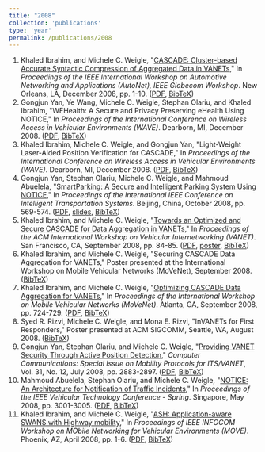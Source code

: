 ```yaml
---
title: "2008"
collection: 'publications'
type: 'year'
permalink: /publications/2008
---
```

1. Khaled Ibrahim, and Michele C. Weigle, "[CASCADE: Cluster-based Accurate Syntactic Compression of Aggregated Data in VANETs](http://dx.doi.org/10.1109/GLOCOMW.2008.ECP.59)," In *Proceedings of the IEEE International Workshop on Automotive Networking and Applications (AutoNet), IEEE Globecom Workshop*. New Orleans, LA, December 2008, pp. 1-10. ([PDF](http://www.cs.odu.edu/~mweigle/papers/ibrahim-autonet08.pdf), [BibTeX](?action=bibentry&bibfile=mweigle.bib&bibref=ibrahim-autonet08))
1. Gongjun Yan, Ye Wang, Michele C. Weigle, Stephan Olariu, and Khaled Ibrahim, "WEHealth: A Secure and Privacy Preserving eHealth Using NOTICE," In *Proceedings of the International Conference on Wireless Access in Vehicular Environments (WAVE)*. Dearborn, MI, December 2008. ([PDF](http://www.cs.odu.edu/~mweigle/papers/yan-wave08.pdf), [BibTeX](?action=bibentry&bibfile=mweigle.bib&bibref=yan-wave08))
1. Khaled Ibrahim, Michele C. Weigle, and Gongjun Yan, "Light-Weight Laser-Aided Position Verification for CASCADE," In *Proceedings of the International Conference on Wireless Access in Vehicular Environments (WAVE)*. Dearborn, MI, December 2008. ([PDF](http://www.cs.odu.edu/~mweigle/papers/ibrahim-wave08.pdf), [BibTeX](?action=bibentry&bibfile=mweigle.bib&bibref=ibrahim-wave08))
1. Gongjun Yan, Stephan Olariu, Michele C. Weigle, and Mahmoud Abuelela, "[SmartParking: A Secure and Intelligent Parking System Using NOTICE](http://dx.doi.org/10.1109/ITSC.2008.4732702)," In *Proceedings of the International IEEE Conference on Intelligent Transportation Systems*. Beijing, China, October 2008, pp. 569-574. ([PDF](http://www.cs.odu.edu/~mweigle/papers/yan-its08.pdf), [slides](http://www.slideshare.net/mweigle/yan-its08slides), [BibTeX](?action=bibentry&bibfile=mweigle.bib&bibref=yan-its08))
1. Khaled Ibrahim, and Michele C. Weigle, "[Towards an Optimized and Secure CASCADE for Data Aggregation in VANETs](http://doi.acm.org/10.1145/1410043.1410061)," In *Proceedings of the ACM International Workshop on Vehicular Internetworking (VANET)*. San Francisco, CA, September 2008, pp. 84-85. ([PDF](http://www.cs.odu.edu/~mweigle/papers/ibrahim-vanet08.pdf), [poster](http://www.cs.odu.edu/~mweigle/papers/ibrahim-vanet08-poster.pdf), [BibTeX](?action=bibentry&bibfile=mweigle.bib&bibref=ibrahim-vanet08))
1. Khaled Ibrahim, and Michele C. Weigle, "Securing CASCADE Data Aggregation for VANETs," Poster presented at the International Workshop on Mobile Vehicular Networks (MoVeNet), September 2008. ([BibTeX](?action=bibentry&bibfile=mweigle.bib&bibref=ibrahim-movenet08-b))
1. Khaled Ibrahim, and Michele C. Weigle, "[Optimizing CASCADE Data Aggregation for VANETs](http://dx.doi.org.proxy.lib.odu.edu/10.1109/MAHSS.2008.4660113)," In *Proceedings of the International Workshop on Mobile Vehicular Networks (MoVeNet)*. Atlanta, GA, September 2008, pp. 724-729. ([PDF](http://www.cs.odu.edu/~mweigle/papers/ibrahim-movenet08.pdf), [BibTeX](?action=bibentry&bibfile=mweigle.bib&bibref=ibrahim-movenet08-a))
1. Syed R. Rizvi, Michele C. Weigle, and Mona E. Rizvi, "InVANETs for First Responders," Poster presented at ACM SIGCOMM, Seattle, WA, August 2008. ([BibTeX](?action=bibentry&bibfile=mweigle.bib&bibref=rizvi-sigcomm08))
1. Gongjun Yan, Stephan Olariu, and Michele C. Weigle, "[Providing VANET Security Through Active Position Detection](http://dx.doi.org/10.1016/j.comcom.2008.01.009)," *Computer Communications: Special Issue on Mobility Protocols for ITS/VANET*, Vol. 31, No. 12, July 2008, pp. 2883-2897. ([PDF](http://www.cs.odu.edu/~mweigle/papers/yan-comcom08.pdf), [BibTeX](?action=bibentry&bibfile=mweigle.bib&bibref=yan-comcom08))
1. Mahmoud Abuelela, Stephan Olariu, and Michele C. Weigle, "[NOTICE: An Architecture for Notification of Traffic Incidents](http://dx.doi.org/10.1109/VETECS.2008.320)," In *Proceedings of the IEEE Vehicular Technology Conference - Spring*. Singapore, May 2008, pp. 3001-3005. ([PDF](http://www.cs.odu.edu/~mweigle/papers/abuelela-vtc08spr.pdf), [BibTeX](?action=bibentry&bibfile=mweigle.bib&bibref=abuelela-vtc08))
1. Khaled Ibrahim, and Michele C. Weigle, "[ASH: Application-aware SWANS with Highway mobility](http://dx.doi.org/10.1109/INFOCOM.2008.4544652)," In *Proceedings of IEEE INFOCOM Workshop on MObile Networking for Vehicular Environments (MOVE)*. Phoenix, AZ, April 2008, pp. 1-6. ([PDF](http://www.cs.odu.edu/~mweigle/papers/ibrahim-move08.pdf), [BibTeX](?action=bibentry&bibfile=mweigle.bib&bibref=ibrahim-move08))
